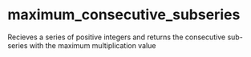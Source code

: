 # maximum_consecutive_subseries
Recieves a series of positive integers and returns the consecutive sub-series with the maximum multiplication value
